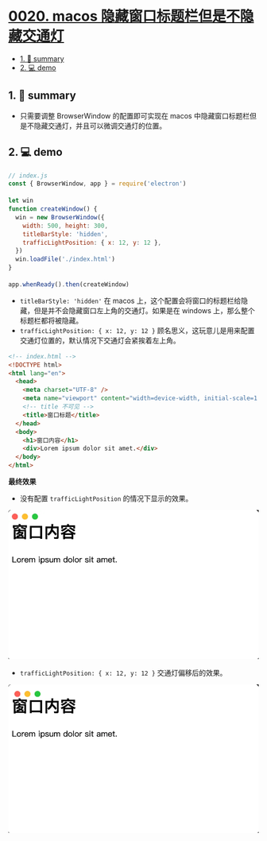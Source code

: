 # [0020. macos 隐藏窗口标题栏但是不隐藏交通灯](https://github.com/Tdahuyou/electron/tree/main/0020.%20macos%20%E9%9A%90%E8%97%8F%E7%AA%97%E5%8F%A3%E6%A0%87%E9%A2%98%E6%A0%8F%E4%BD%86%E6%98%AF%E4%B8%8D%E9%9A%90%E8%97%8F%E4%BA%A4%E9%80%9A%E7%81%AF)

<!-- region:toc -->
- [1. 📝 summary](#1--summary)
- [2. 💻 demo](#2--demo)
<!-- endregion:toc -->
## 1. 📝 summary
- 只需要调整 BrowserWindow 的配置即可实现在 macos 中隐藏窗口标题栏但是不隐藏交通灯，并且可以微调交通灯的位置。

## 2. 💻 demo

```js
// index.js
const { BrowserWindow, app } = require('electron')

let win
function createWindow() {
  win = new BrowserWindow({
    width: 500, height: 300,
    titleBarStyle: 'hidden',
    trafficLightPosition: { x: 12, y: 12 },
  })
  win.loadFile('./index.html')
}

app.whenReady().then(createWindow)
```

- `titleBarStyle: 'hidden'` 在 macos 上，这个配置会将窗口的标题栏给隐藏，但是并不会隐藏窗口左上角的交通灯。如果是在 windows 上，那么整个标题栏都将被隐藏。
- `trafficLightPosition: { x: 12, y: 12 }` 顾名思义，这玩意儿是用来配置交通灯位置的，默认情况下交通灯会紧挨着左上角。

```html
<!-- index.html -->
<!DOCTYPE html>
<html lang="en">
  <head>
    <meta charset="UTF-8" />
    <meta name="viewport" content="width=device-width, initial-scale=1.0" />
    <!-- title 不可见 -->
    <title>窗口标题</title>
  </head>
  <body>
    <h1>窗口内容</h1>
    <div>Lorem ipsum dolor sit amet.</div>
  </body>
</html>
```

**最终效果**

- 没有配置 `trafficLightPosition` 的情况下显示的效果。

![](md-imgs/2024-10-06-00-46-09.png)

- `trafficLightPosition: { x: 12, y: 12 }` 交通灯偏移后的效果。

![](md-imgs/2024-10-06-00-46-30.png)



